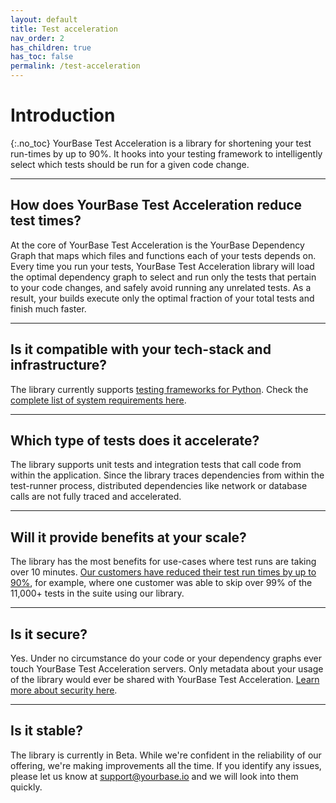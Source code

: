 ```yaml
---
layout: default
title: Test acceleration
nav_order: 2
has_children: true
has_toc: false
permalink: /test-acceleration
---
```


# Introduction
{:.no_toc}
YourBase Test Acceleration is a library for shortening your test run-times by up to 90%. It hooks into your testing framework to intelligently select which tests should be run for a given code change.

---

## How does YourBase Test Acceleration reduce test times?
At the core of YourBase Test Acceleration is the YourBase Dependency Graph that maps which files and functions each of your tests depends on. Every time you run your tests, YourBase Test Acceleration library will load the optimal dependency graph to select and run only the tests that pertain to your code changes, and safely avoid running any unrelated tests. As a result, your builds execute only the optimal fraction of your total tests and finish much faster.

---

## Is it compatible with your tech-stack and infrastructure?
The library currently supports [testing frameworks for Python](system-requirements#supported-languages--testing-frameworks). Check the [complete list of system requirements here](system-requirements).

---

## Which type of tests does it accelerate?
The library supports unit tests and integration tests that call code from within the application. Since the library traces dependencies from within the test-runner process,  distributed dependencies like network or database calls are not fully traced and accelerated.

---

## Will it provide benefits at your scale? 
The library has the most benefits for use-cases where test runs are taking over 10 minutes. [Our customers have reduced their test run times by up to 90%](https://yourbase.io/case-studies/), for example, where one customer was able to skip over 99% of the 11,000+ tests in the suite using our library.

---

## Is it secure?
Yes. Under no circumstance do your code or your dependency graphs ever touch YourBase Test Acceleration servers. Only metadata about your usage of the library would ever be shared with YourBase Test Acceleration. [Learn more about security here](security.md).

---

## Is it stable?
The library is currently in Beta. While we're confident in the reliability of our offering, we're making improvements all the time. If you identify any issues, please let us know at support@yourbase.io and we will look into them quickly.
